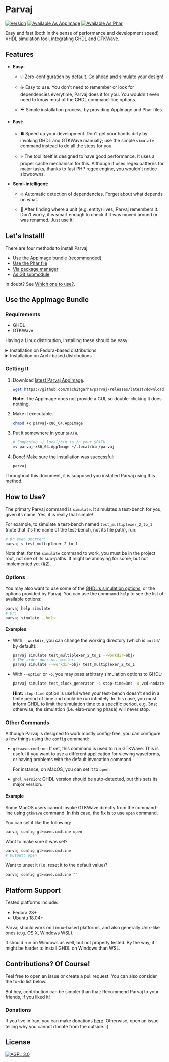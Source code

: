 # Parvaj

[![Version](https://img.shields.io/github/v/release/machitgarha/parvaj?color=darkgreen&label=Version&style=flat-square)](https://github.com/machitgarha/parvaj/releases) [![Available As AppImage](https://img.shields.io/badge/Available%20As-AppImage-lawngreen?style=flat-square)](https://github.com/machitgarha/parvaj/releases/latest/download/parvaj-x86_64.AppImage) [![Available As Phar](https://img.shields.io/badge/Available%20As-Phar-lawngreen?style=flat-square)](https://github.com/machitgarha/parvaj/releases/latest/download/parvaj.phar)

Easy and fast (both in the sense of performance and development speed) VHDL simulation tool, integrating GHDL and GTKWave.

## Features

-   **Easy:**

    -   💡 Zero-configuration by default. Go ahead and simulate your design!

    -   ☕ Easy to use. You don't need to remember or look for dependencies everytime, Parvaj does it for you. You wouldn't even need to know most of the GHDL command-line options.

    -   ☔ Simple installation process, by providing AppImage and Phar files.

-   **Fast:**

    -   ⛽ Speed up your development. Don't get your hands dirty by invoking GHDL and GTKWave manually; use the simple `simulate` command instead to do all the steps for you.

    -   ⚡ The tool itself is designed to have good performance. It uses a proper cache mechanism for this. Although it uses regex patterns for major tasks, thanks to fast PHP regex engine, you wouldn't notice slowdowns.

-   **Semi-intelligent:**

    -   🔥 Automatic detection of dependencies. Forget about what depends on what.

    -   🧠 After finding where a unit (e.g. entity) lives, Parvaj remembers it. Don't worry, it is smart enough to check if it was moved around or was renamed. Just use it!

## Let's Install!

There are four methods to install Parvaj:

-   [Use the AppImage bundle (recommended)](#use-the-appimage-bundle)
-   [Use the Phar file](docs/en/installation.md#use-the-phar-file)
-   [Via package manager](docs/en/installation.md#)
-   [As Git submodule](docs/en/installation.md#use-a-phar-file)

In doubt? See [Which one to use?](docs/en/installations.md#which-one-to-use).

## Use the AppImage Bundle

### Requirements

-   GHDL
-   GTKWave

Having a Linux distribution, installing these should be easy:

<details>

<summary>Installation on Fedora-based distributions</summary>

```bash
sudo dnf install ghdl gtkwave
```

</details>

<details>

<summary>Installation on Arch-based distributions</summary>

GTKWave can be installed through Pacman and GHDL through [AUR](https://aur.archlinux.org/packages/ghdl-gcc-git):

```bash
sudo pacman -S gtkwave
yay -S ghdl-gcc-git
```

</details>

### Getting It

1.  Download [latest Parvaj AppImage](https://github.com/machitgarha/parvaj/releases/latest/download/parvaj-x86_64.AppImage).

    ```bash
    wget https://github.com/machitgarha/parvaj/releases/latest/download/parvaj-x86_64.AppImage
    ```

    **Note:** The AppImage does not provide a GUI, so double-clicking it does nothing.

1.  Make it executable.

    ```bash
    chmod +x parvaj-x86_64.AppImage
    ```

1.  Put it somewhere in your `$PATH`.

    ```bash
    # Supposing ~/.local/bin is in your $PATH
    mv parvaj-x86_64.AppImage ~/.local/bin/parvaj
    ```

1.  Done! Make sure the installation was successful:

    ```bash
    parvaj
    ```

Throughout this document, it is supposed you installed Parvaj using this method.

## How to Use?

The primary Parvaj command is `simulate`. It simulates a test-bench for you, given its name. Yes, it is really that simple!

For example, to simulate a test-bench named `test_multiplexer_2_to_1` (note that it's the name of the test-bench, not its file path), run:

```bash
# Or even shorter:
parvaj s test_multiplexer_2_to_1
```


Note that, for the `simulate` command to work, you must be in the project root, not one of its sub-paths. It might be annoying for some, but not implemented yet ([#2](https://github.com/machitgarha/parvaj/issues/2)).

### Options

You may also want to use some of the [GHDL's simulation options](https://ghdl.github.io/ghdl/using/Simulation.html#simulation-options), or the options provided by Parvaj. You can use the command `help` to see the list of available options:

```bash
parvaj help simulate
# Or:
parvaj simulate --help
```

#### Examples

-   With `--workdir`, you can change the working directory (which is `build/` by default):

    ```bash
    parvaj simulate test_multiplexer_2_to_1 --workdir=obj/
    # The order does not matter:
    parvaj simulate --workdir=obj/ test_multiplexer_2_to_1
    ```

-   With `--option` or `-o`, you may pass arbitrary simulation options to GHDL:

    ```bash
    parvaj simulate test_clock_generator -o stop-time=3ns -o vcd-nodate
    ```

    **Hint:** `stop-time` option is useful when your test-bench doesn't end in a finite period of time and could be run infinitely. In this case, you must inform GHDL to limit the simulation time to a specific period, e.g. 3ns; otherwise, the simulation (i.e. elab-running phase) will never stop.

### Other Commands

Although Parvaj is designed to work mostly config-free, you can configure a few things using the `config` command:

-   `gtkwave.cmdline`: If set, this command is used to run GTKWave. This is useful if you want to use a different application for viewing waveforms, or having problems with the default invocation command.

    For instance, on MacOS, you can set it to `open`.

-   `ghdl.version`: GHDL version should be auto-detected, but this sets its major version.

#### Example

Some MacOS users cannot invoke GTKWave directly from the command-line using `gtkwave` command. In this case, the fix is to use `open` command.

You can set it like the following:

```bash
parvaj config gtkwave.cmdline open
```

Want to make sure it was set?

```bash
parvaj config gtkwave.cmdline
# Output: open
```

Want to unset it (i.e. reset it to the default value)?

```bash
parvaj config gtkwave.cmdline ""
```

## Platform Support

Tested platforms include:

-   Fedora 28+
-   Ubuntu 18.04+

Parvaj should work on Linux-based platforms, and also generally Unix-like ones (e.g. OS X, Windows WSL).

It should run on Windows as well, but not properly tested. By the way, it might be harder to install GHDL on Windows than WSL.

## Contributions? Of Course!

Feel free to open an issue or create a pull request. You can also consider the to-do list below.

But hey, contribution can be simpler than that: Recommend Parvaj to your friends, if you liked it!

### Donations

If you live in Iran, you can make donations [here](https://coffeebede.ir/buycoffee/machitgarha). Otherwise, open an issue telling why you cannot donate from the outside. :)

## License

[![AGPL 3.0](https://www.gnu.org/graphics/agplv3-155x51.png)](./LICENSE.md)
